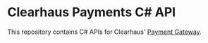 # Clearhaus Payments C# API

This repository contains C# APIs for Clearhaus' [Payment
Gateway](https://docs.gateway.clearhaus.com).
